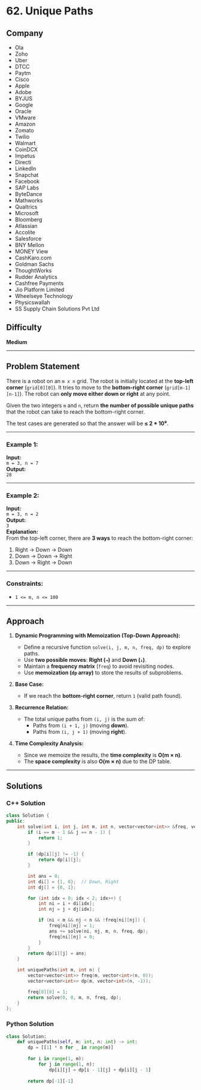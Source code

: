 # 62. Unique Paths

## Company
- Ola  
- Zoho  
- Uber  
- DTCC  
- Paytm  
- Cisco  
- Apple  
- Adobe  
- BYJUS  
- Google  
- Oracle  
- VMware  
- Amazon  
- Zomato  
- Twilio  
- Walmart  
- CoinDCX  
- Impetus  
- Directi  
- LinkedIn  
- Snapchat  
- Facebook  
- SAP Labs  
- ByteDance  
- Mathworks  
- Qualtrics  
- Microsoft  
- Bloomberg  
- Atlassian  
- Accolite  
- Salesforce  
- BNY Mellon  
- MONEY View  
- CashKaro.com  
- Goldman Sachs  
- ThoughtWorks  
- Rudder Analytics  
- Cashfree Payments  
- Jio Platform Limited  
- Wheelseye Technology  
- Physicswallah  
- SS Supply Chain Solutions Pvt Ltd  

## Difficulty
**Medium**

---

## Problem Statement

There is a robot on an `m x n` grid. The robot is initially located at the **top-left corner** (`grid[0][0]`). It tries to move to the **bottom-right corner** (`grid[m-1][n-1]`). The robot can **only move either down or right** at any point.

Given the two integers `m` and `n`, return **the number of possible unique paths** that the robot can take to reach the bottom-right corner.

The test cases are generated so that the answer will be **≤ 2 * 10⁹**.

---

### Example 1:

**Input:**  
`m = 3, n = 7`  
**Output:**  
`28`  

---

### Example 2:

**Input:**  
`m = 3, n = 2`  
**Output:**  
`3`  
**Explanation:**  
From the top-left corner, there are **3 ways** to reach the bottom-right corner:  
1. Right → Down → Down  
2. Down → Down → Right  
3. Down → Right → Down  

---

### Constraints:
- `1 <= m, n <= 100`

---

## Approach

1. **Dynamic Programming with Memoization (Top-Down Approach):**
   - Define a recursive function `solve(i, j, m, n, freq, dp)` to explore paths.
   - Use **two possible moves**: **Right (`→`)** and **Down (`↓`)**.
   - Maintain a **frequency matrix** (`freq`) to avoid revisiting nodes.
   - Use **memoization (`dp` array)** to store the results of subproblems.

2. **Base Case:**
   - If we reach the **bottom-right corner**, return `1` (valid path found).

3. **Recurrence Relation:**
   - The total unique paths from `(i, j)` is the sum of:
     - Paths from `(i + 1, j)` (moving **down**).
     - Paths from `(i, j + 1)` (moving **right**).

4. **Time Complexity Analysis:**
   - Since we memoize the results, the **time complexity** is **O(m × n)**.
   - The **space complexity** is also **O(m × n)** due to the DP table.

---

## Solutions

### C++ Solution

```cpp
class Solution {
public:
    int solve(int i, int j, int m, int n, vector<vector<int>> &freq, vector<vector<int>> &dp) {
        if (i == m - 1 && j == n - 1) {
            return 1;
        }

        if (dp[i][j] != -1) {
            return dp[i][j];
        }

        int ans = 0;
        int di[] = {1, 0};  // Down, Right
        int dj[] = {0, 1};

        for (int idx = 0; idx < 2; idx++) {
            int ni = i + di[idx];
            int nj = j + dj[idx];

            if (ni < m && nj < n && !freq[ni][nj]) {
                freq[ni][nj] = 1;
                ans += solve(ni, nj, m, n, freq, dp);
                freq[ni][nj] = 0;
            }
        }
        return dp[i][j] = ans;
    }

    int uniquePaths(int m, int n) {
        vector<vector<int>> freq(m, vector<int>(n, 0));
        vector<vector<int>> dp(m, vector<int>(n, -1));

        freq[0][0] = 1;
        return solve(0, 0, m, n, freq, dp);
    }
};
```
### Python Solution
```py
class Solution:
    def uniquePaths(self, m: int, n: int) -> int:
        dp = [[1] * n for _ in range(m)]
        
        for i in range(1, m):
            for j in range(1, n):
                dp[i][j] = dp[i - 1][j] + dp[i][j - 1]
        
        return dp[-1][-1]
```